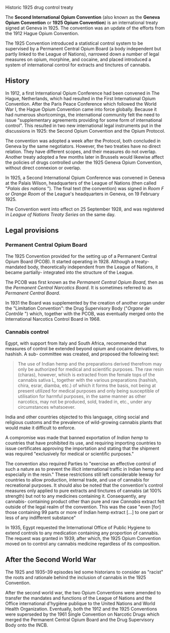 Historic 1925 drug control treaty

The **Second International Opium Convention** (also known as the **Geneva
Opium Convention** or **1925 Opium Convention**) is an international treaty
signed at Geneva in 1925. The convention was an update of the efforts from the
1912 Hague Opium Convention.

The 1925 Convention introduced a statistical control system to be supervised
by a Permanent Central Opium Board (a body independent but partly linked to
the League of Nations), narrowed down a number of legal measures on opium,
morphine, and cocaine, and placed introduced a system of international control
for extracts and tinctures of cannabis.

## History

In 1912, a first International Opium Conference had been convened in The
Hague, Netherlands, which had resulted in the First International Opium
Convention. After the Paris Peace Conference which followed the World War I,
the Hague Opium Convention came into force globally. Because it had numerous
shortcomings, the international community felt the need to issue
"supplementary agreements providing for some form of international control".
This resulted in two new international legal instruments put in the
discussions in 1925: the Second Opium Convention and the Opium Protocol.

The convention was adopted a week after the Protocol, both concluded in Geneva
by the same negotiators. However, the two treaties have no direct relation.
They have different scopes, and their measures do not overlap. Another treaty
adopted a few months later in Brussels would likewise affect the policies of
drugs controlled under the 1925 Geneva Opium Convention, without direct
connexion or overlap.

In 1925, a Second International Opium Conference was convened in Geneva at the
Palais Wilson, headquarters of the League of Nations (then called "_Palais des
nations_ "). The final text (the convention) was signed in _Room F_ or _Orange
Room_ of the League's headquarters in Geneva, on 19 February 1925.

The Convention went into effect on 25 September 1928, and was registered in
_League of Nations Treaty Series_ on the same day.

## Legal provisions

### Permanent Central Opium Board

The 1925 Convention provided for the setting up of a Permanent Central Opium
Board (PCOB). It started operating in 1928. Although a treaty-mandated body,
theoretically independent from the League of Nations, it became partially-
integrated into the structure of the League.

The PCOB was first known as the _Permanent Central Opium Board,_ then as the
_Permanent Central Narcotics Board_. It is sometimes referred to as _Permanent
Central Board_.

In 1931 the Board was supplemented by the creation of another organ under the
"Limitation Convention": the Drug Supervisory Body ("_Organe de Contrôle_ ")
which, together with the PCOB, was eventually merged onto the International
Narcotics Control Board in 1968.

### Cannabis control

Egypt, with support from Italy and South Africa, recommended that measures of
control be extended beyond opium and cocaine derivatives, to hashish. A sub-
committee was created, and proposed the following text:

> The use of Indian hemp and the preparations derived therefrom may only be
> authorized for medical and scientific purposes. The raw resin (charas),
> however, which is extracted from the female tops of the cannabis sativa L,
> together with the various preparations (hashish, chira, esrar, diamba, etc.)
> of which it forms the basis, not being at present utilized for medical
> purposes and only being susceptible of utilisation for harmful purposes, in
> the same manner as other narcotics, may not be produced, sold, traded in,
> etc., under any circumstances whatsoever.

India and other countries objected to this language, citing social and
religious customs and the prevalence of wild-growing cannabis plants that
would make it difficult to enforce.

A compromise was made that banned exportation of _Indian hemp_ to countries
that have prohibited its use, and requiring importing countries to issue
certificates approving the importation and stating that the shipment was
required "exclusively for medical or scientific purposes."

The convention also required Parties to "exercise an effective control of such
a nature as to prevent the illicit international traffic in Indian hemp and
especially in the resin." These restrictions still left considerable leeway
for countries to allow production, internal trade, and use of cannabis for
recreational purposes. It should also be noted that the convention's control
measures only applied to pure extracts and tinctures of cannabis (at 100%
strength) but not to any medicines containing it. Consequently, any cannabis-
containing product other than pure and raw _Cannabis_ extract felt outside of
the legal realm of the convention. This was the case "even [for] those
containing 99 parts or more of Indian hemp extract […] to one part or less of
any indifferent substance"

In 1935, Egypt requested the International Office of Public Hygiene to extend
controls to any medication containing any proportion of cannabis. The request
was granted in 1939, after which, the 1925 Opium Convention moved on to
control any cannabis medicine regardless of its composition.

## After the Second World War

The 1925 and 1935–39 episodes led some historians to consider as "racist" the
roots and rationale behind the inclusion of cannabis in the 1925 Convention.

After the second world war, the two Opium Conventions were amended to transfer
the mandates and functions of the League of Nations and the Office
international d'hygiène publique to the United Nations and World Health
Organization. Eventually, both the 1912 and the 1925 Conventions were
superseded by the 1961 Single Convention on Narcotic Drugs which merged the
Permanent Central Opium Board and the Drug Supervisory Body onto the INCB.